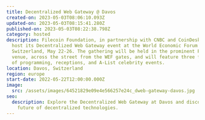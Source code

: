```yaml
---
title: Decentralized Web Gateway @ Davos
created-on: 2023-05-03T08:06:10.093Z
updated-on: 2023-05-03T08:15:41.280Z
published-on: 2023-05-03T08:22:38.798Z
category: hosted
description: Filecoin Foundation, in partnership with CNBC and CoinDesk, will
  host its Decentralized Web Gateway event at the World Economic Forum in Davos,
  Switzerland, May 22-26. The gathering will be held in the prominent FEG Davos
  venue, across the street from the WEF gates, and will feature three full days
  of programming, receptions, and A-List celebrity events.
location: Davos, Switzerland
region: europe
start-date: 2022-05-22T12:00:00.000Z
image:
  src: /assets/images/64521829e09e4e566257e24c_dweb-gateway-davos.jpg
seo:
  description: Explore the Decentralized Web Gateway at Davos and discover the
    future of decentralized technologies.
---
```

